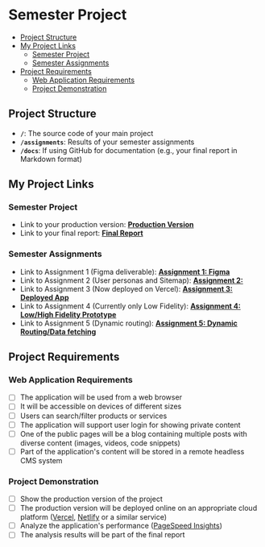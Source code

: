 # Semester Project <!-- omit in toc -->

- [Project Structure](#project-structure)
- [My Project Links](#my-project-links)
  - [Semester Project](#semester-project)
  - [Semester Assignments](#semester-assignments)
- [Project Requirements](#project-requirements)
  - [Web Application Requirements](#web-application-requirements)
  - [Project Demonstration](#project-demonstration)

## Project Structure

- **`/`**: The source code of your main project
- **`/assignments`**: Results of your semester assignments
- **`/docs`**: If using GitHub for documentation (e.g., your final report in Markdown format)

## My Project Links

### Semester Project

- Link to your production version: [**Production Version**](URL_TO_PRODUCTION_VERSION) <!-- Replace with actual URL -->
- Link to your final report: [**Final Report**](URL_TO_FINAL_REPORT) <!-- Replace with actual URL -->
<!-- Add more as necessary -->

### Semester Assignments

- Link to Assignment 1 (Figma deliverable): [**Assignment 1: Figma**](assignments/HCI-Figma-Demo.mkv)
- Link to Assignment 2 (User personas and Sitemap): [**Assignment 2:**](assignments/UserPersonasAndSitemap/)
- Link to Assignment 3 (Now deployed on Vercel): [**Assignment 3: Deployed App**](https://fitness-app-phi-gray.vercel.app/)
- Link to Assignment 4 (Currently only Low Fidelity): [**Assignment 4: Low/High Fidelity Prototype**](assignments/DesignPrototypes/LowFidelityLanding.png)
- Link to Assignment 5 (Dynamic routing): [**Assignment 5: Dynamic Routing/Data fetching**](https://fitness-app-phi-gray.vercel.app/community-motivation/forums)
<!-- Add more assignments as necessary -->

## Project Requirements

### Web Application Requirements

- [ ] The application will be used from a web browser
- [ ] It will be accessible on devices of different sizes
- [ ] Users can search/filter products or services
- [ ] The application will support user login for showing private content
- [ ] One of the public pages will be a blog containing multiple posts with diverse content (images, videos, code snippets)
- [ ] Part of the application's content will be stored in a remote headless CMS system

### Project Demonstration

- [ ] Show the production version of the project
- [ ] The production version will be deployed online on an appropriate cloud platform ([Vercel](https://vercel.com), [Netlify](https://www.netlify.com/) or a similar service)
- [ ] Analyze the application's performance ([PageSpeed Insights](https://pagespeed.web.dev/))
- [ ] The analysis results will be part of the final report